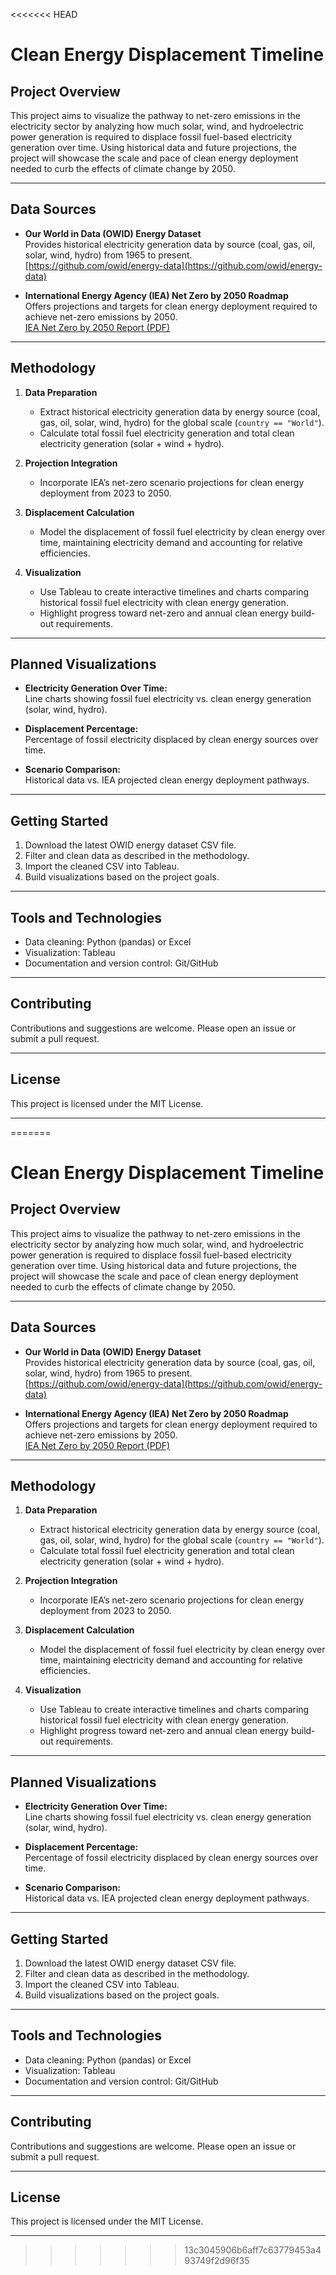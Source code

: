 <<<<<<< HEAD
# Clean Energy Displacement Timeline

## Project Overview

This project aims to visualize the pathway to net-zero emissions in the electricity sector by analyzing how much solar, wind, and hydroelectric power generation is required to displace fossil fuel-based electricity generation over time. Using historical data and future projections, the project will showcase the scale and pace of clean energy deployment needed to curb the effects of climate change by 2050.

---

## Data Sources

- **Our World in Data (OWID) Energy Dataset**  
  Provides historical electricity generation data by source (coal, gas, oil, solar, wind, hydro) from 1965 to present.  
  [https://github.com/owid/energy-data](https://github.com/owid/energy-data)

- **International Energy Agency (IEA) Net Zero by 2050 Roadmap**  
  Offers projections and targets for clean energy deployment required to achieve net-zero emissions by 2050.  
  [IEA Net Zero by 2050 Report (PDF)](https://iea.blob.core.windows.net/assets/deebef5d-0c34-4539-9d0c-10b13d840027/NetZeroby2050-ARoadmapfortheGlobalEnergySector_CORR.pdf)

---

## Methodology

1. **Data Preparation**  
   - Extract historical electricity generation data by energy source (coal, gas, oil, solar, wind, hydro) for the global scale (`country == "World"`).  
   - Calculate total fossil fuel electricity generation and total clean electricity generation (solar + wind + hydro).

2. **Projection Integration**  
   - Incorporate IEA’s net-zero scenario projections for clean energy deployment from 2023 to 2050.

3. **Displacement Calculation**  
   - Model the displacement of fossil fuel electricity by clean energy over time, maintaining electricity demand and accounting for relative efficiencies.

4. **Visualization**  
   - Use Tableau to create interactive timelines and charts comparing historical fossil fuel electricity with clean energy generation.  
   - Highlight progress toward net-zero and annual clean energy build-out requirements.

---

## Planned Visualizations

- **Electricity Generation Over Time:**  
  Line charts showing fossil fuel electricity vs. clean energy generation (solar, wind, hydro).

- **Displacement Percentage:**  
  Percentage of fossil electricity displaced by clean energy sources over time.

- **Scenario Comparison:**  
  Historical data vs. IEA projected clean energy deployment pathways.

---

## Getting Started

1. Download the latest OWID energy dataset CSV file.  
2. Filter and clean data as described in the methodology.  
3. Import the cleaned CSV into Tableau.  
4. Build visualizations based on the project goals.

---

## Tools and Technologies

- Data cleaning: Python (pandas) or Excel  
- Visualization: Tableau  
- Documentation and version control: Git/GitHub

---

## Contributing

Contributions and suggestions are welcome. Please open an issue or submit a pull request.

---

## License

This project is licensed under the MIT License.

---
=======
# Clean Energy Displacement Timeline

## Project Overview

This project aims to visualize the pathway to net-zero emissions in the electricity sector by analyzing how much solar, wind, and hydroelectric power generation is required to displace fossil fuel-based electricity generation over time. Using historical data and future projections, the project will showcase the scale and pace of clean energy deployment needed to curb the effects of climate change by 2050.

---

## Data Sources

- **Our World in Data (OWID) Energy Dataset**  
  Provides historical electricity generation data by source (coal, gas, oil, solar, wind, hydro) from 1965 to present.  
  [https://github.com/owid/energy-data](https://github.com/owid/energy-data)

- **International Energy Agency (IEA) Net Zero by 2050 Roadmap**  
  Offers projections and targets for clean energy deployment required to achieve net-zero emissions by 2050.  
  [IEA Net Zero by 2050 Report (PDF)](https://iea.blob.core.windows.net/assets/deebef5d-0c34-4539-9d0c-10b13d840027/NetZeroby2050-ARoadmapfortheGlobalEnergySector_CORR.pdf)

---

## Methodology

1. **Data Preparation**  
   - Extract historical electricity generation data by energy source (coal, gas, oil, solar, wind, hydro) for the global scale (`country == "World"`).  
   - Calculate total fossil fuel electricity generation and total clean electricity generation (solar + wind + hydro).

2. **Projection Integration**  
   - Incorporate IEA’s net-zero scenario projections for clean energy deployment from 2023 to 2050.

3. **Displacement Calculation**  
   - Model the displacement of fossil fuel electricity by clean energy over time, maintaining electricity demand and accounting for relative efficiencies.

4. **Visualization**  
   - Use Tableau to create interactive timelines and charts comparing historical fossil fuel electricity with clean energy generation.  
   - Highlight progress toward net-zero and annual clean energy build-out requirements.

---

## Planned Visualizations

- **Electricity Generation Over Time:**  
  Line charts showing fossil fuel electricity vs. clean energy generation (solar, wind, hydro).

- **Displacement Percentage:**  
  Percentage of fossil electricity displaced by clean energy sources over time.

- **Scenario Comparison:**  
  Historical data vs. IEA projected clean energy deployment pathways.

---

## Getting Started

1. Download the latest OWID energy dataset CSV file.  
2. Filter and clean data as described in the methodology.  
3. Import the cleaned CSV into Tableau.  
4. Build visualizations based on the project goals.

---

## Tools and Technologies

- Data cleaning: Python (pandas) or Excel  
- Visualization: Tableau  
- Documentation and version control: Git/GitHub

---

## Contributing

Contributions and suggestions are welcome. Please open an issue or submit a pull request.

---

## License

This project is licensed under the MIT License.

---
>>>>>>> 13c3045906b6aff7c63779453a493749f2d96f35
